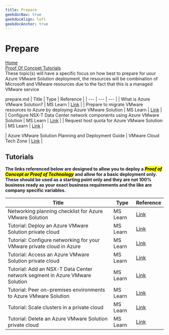 ```yaml
---
title: Prepare
geekdocNav: true
geekdocAlign: left
geekdocAnchor: true
---
```


# Prepare

[Home](../readme.md)  
[Proof Of Concpet Tutorials](#tutorials)  
These topic(s) will have a specific focus on how best to prepare for uour Azure VMware Solution deployment, the resources will be combination of Microsoft and VMware resources due to the fact that this is a managed VMware service

prepare.md
| Title | Type | Reference |
| --- | --- | --- |
| What is Azure VMware Solution? | MS Learn | [Link](https://learn.microsoft.com/azure/azure-vmware/introduction) |
| Prepare to migrate VMware resources to Azure by deploying Azure VMware Solution | MS Learn | [Link](https://learn.microsoft.com/training/modules/deploy-azure-vmware-solution/) |
| Configure NSX-T Data Center network components using Azure VMware Solution | MS Learn | [Link](https://learn.microsoft.com/azure/azure-vmware/configure-nsx-network-components-azure-portal) |
| Request host quota for Azure VMware Solution | MS Learn | [Link](https://learn.microsoft.com/azure/azure-vmware/request-host-quota-azure-vmware-solution) |

| Azure VMware Solution Planning and Deployment Guide | VMware Cloud Tech Zone | [Link](https://vmc.techzone.vmware.com/resource/avs-planning-and-deployment-guide) |

## Tutorials

**The links referenced below are designed to allow you to deploy a <mark>_Proof of Concept or Proof of Technology_</mark> and allow for a basic deployment only. These should be used as a starting point only and they are not 100% business ready as your exact business requirements and the like are company specific variables.**

| Title | Type | Reference |
| --- | --- | --- |
| Networking planning checklist for Azure VMware Solution | MS Learn | [Link](https://learn.microsoft.com/azure/azure-vmware/tutorial-network-checklist) |
| Tutorial: Deploy an Azure VMware Solution private cloud | MS Learn | [Link](https://learn.microsoft.com/azure/azure-vmware/tutorial-create-private-cloud?tabs=azure-portal) |
| Tutorial: Configure networking for your VMware private cloud in Azure | MS Learn | [Link](https://learn.microsoft.com/azure/azure-vmware/tutorial-configure-networking) |
| Tutorial: Access an Azure VMware Solution private cloud | MS Learn | [Link](https://learn.microsoft.com/azure/azure-vmware/tutorial-access-private-cloud) |
| Tutorial: Add an NSX-T Data Center network segment in Azure VMware Solution | MS Learn | [Link](https://learn.microsoft.com/azure/azure-vmware/tutorial-nsx-t-network-segment) |
| Tutorial: Peer on-premises environments to Azure VMware Solution | MS Learn | [Link](https://learn.microsoft.com/azure/azure-vmware/tutorial-expressroute-global-reach-private-cloud) |
| Tutorial: Scale clusters in a private cloud | MS Learn | [Link](https://learn.microsoft.com/azure/azure-vmware/tutorial-scale-private-cloud) |
| Tutorial: Delete an Azure VMware Solution private cloud | MS Learn | [Link](https://learn.microsoft.com/azure/azure-vmware/tutorial-delete-private-cloud) |
